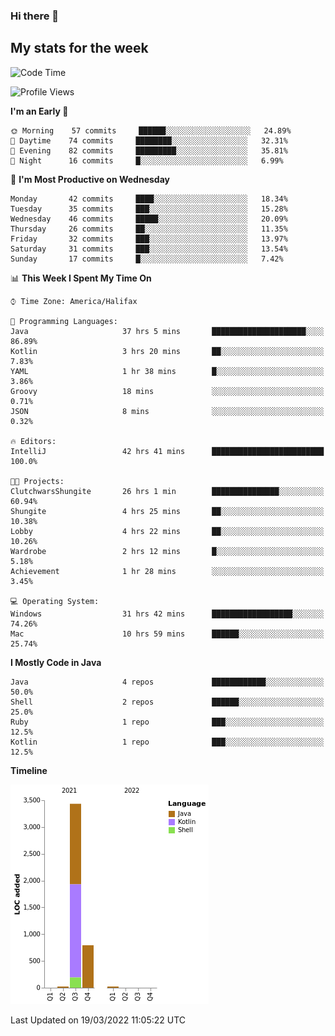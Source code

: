 ### Hi there 👋

## My stats for the week
<!--START_SECTION:waka-->
![Code Time](http://img.shields.io/badge/Code%20Time-99%20hrs%2033%20mins-blue)

![Profile Views](http://img.shields.io/badge/Profile%20Views-112-blue)

**I'm an Early 🐤** 

```text
🌞 Morning    57 commits     ██████░░░░░░░░░░░░░░░░░░░   24.89% 
🌆 Daytime    74 commits     ████████░░░░░░░░░░░░░░░░░   32.31% 
🌃 Evening    82 commits     █████████░░░░░░░░░░░░░░░░   35.81% 
🌙 Night      16 commits     █░░░░░░░░░░░░░░░░░░░░░░░░   6.99%

```
📅 **I'm Most Productive on Wednesday** 

```text
Monday       42 commits     ████░░░░░░░░░░░░░░░░░░░░░   18.34% 
Tuesday      35 commits     ███░░░░░░░░░░░░░░░░░░░░░░   15.28% 
Wednesday    46 commits     █████░░░░░░░░░░░░░░░░░░░░   20.09% 
Thursday     26 commits     ██░░░░░░░░░░░░░░░░░░░░░░░   11.35% 
Friday       32 commits     ███░░░░░░░░░░░░░░░░░░░░░░   13.97% 
Saturday     31 commits     ███░░░░░░░░░░░░░░░░░░░░░░   13.54% 
Sunday       17 commits     █░░░░░░░░░░░░░░░░░░░░░░░░   7.42%

```


📊 **This Week I Spent My Time On** 

```text
⌚︎ Time Zone: America/Halifax

💬 Programming Languages: 
Java                     37 hrs 5 mins       █████████████████████░░░░   86.89% 
Kotlin                   3 hrs 20 mins       ██░░░░░░░░░░░░░░░░░░░░░░░   7.83% 
YAML                     1 hr 38 mins        █░░░░░░░░░░░░░░░░░░░░░░░░   3.86% 
Groovy                   18 mins             ░░░░░░░░░░░░░░░░░░░░░░░░░   0.71% 
JSON                     8 mins              ░░░░░░░░░░░░░░░░░░░░░░░░░   0.32%

🔥 Editors: 
IntelliJ                 42 hrs 41 mins      █████████████████████████   100.0%

🐱‍💻 Projects: 
ClutchwarsShungite       26 hrs 1 min        ███████████████░░░░░░░░░░   60.94% 
Shungite                 4 hrs 25 mins       ██░░░░░░░░░░░░░░░░░░░░░░░   10.38% 
Lobby                    4 hrs 22 mins       ██░░░░░░░░░░░░░░░░░░░░░░░   10.26% 
Wardrobe                 2 hrs 12 mins       █░░░░░░░░░░░░░░░░░░░░░░░░   5.18% 
Achievement              1 hr 28 mins        ░░░░░░░░░░░░░░░░░░░░░░░░░   3.45%

💻 Operating System: 
Windows                  31 hrs 42 mins      ██████████████████░░░░░░░   74.26% 
Mac                      10 hrs 59 mins      ██████░░░░░░░░░░░░░░░░░░░   25.74%

```

**I Mostly Code in Java** 

```text
Java                     4 repos             ████████████░░░░░░░░░░░░░   50.0% 
Shell                    2 repos             ██████░░░░░░░░░░░░░░░░░░░   25.0% 
Ruby                     1 repo              ███░░░░░░░░░░░░░░░░░░░░░░   12.5% 
Kotlin                   1 repo              ███░░░░░░░░░░░░░░░░░░░░░░   12.5%

```


**Timeline**

![Chart not found](https://raw.githubusercontent.com/lyndseyy/lyndseyy/main/charts/bar_graph.png) 


 Last Updated on 19/03/2022 11:05:22 UTC
<!--END_SECTION:waka-->
